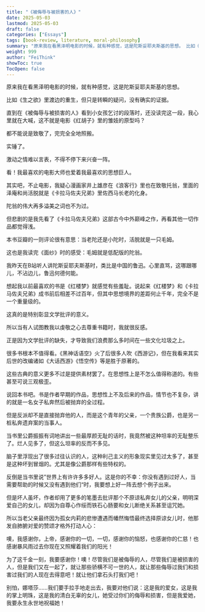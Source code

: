 ```yaml
---
title: "《被侮辱与被损害的人》"
date: 2025-05-03
lastmod: 2025-05-03
draft: false
categories: ["Essays"]
tags: [book-review, literature, moral-philosophy]
summary: "原来我在看黑泽明电影的时候，就有种感觉，这是陀斯妥耶夫斯基的思想。 比如《生之欲》里渡边的重生，但只是转瞬的疑问，没有确实的证据。..."
weight: 999
author: "FeiThink"
showToc: true
TocOpen: false
---
```




原来我在看黑泽明电影的时候，就有种感觉，这是陀斯妥耶夫斯基的思想。

比如《生之欲》里渡边的重生，但只是转瞬的疑问，没有确实的证据。

直到在《被侮辱与被损害的人》看到小女孩乞讨的段落时，还没读完这一段，我心里就在大喊，这不就是电影《红胡子》里的雏妓的原型吗？

都不能说是致敬了，完完全全地照搬。

实锤了。

激动之情难以言表，不得不停下来兴奋一阵。

看！我最喜欢的电影大师也爱着我最喜欢的思想巨人。

其实吧，不止电影，我疑心漫画家井上雄彦在《浪客行》里也在致敬托翁，里面的泽庵和尚活脱就是《卡拉马佐夫兄弟》里佐西马长老的化身。

陀翁的伟大再多溢美之词也不为过。

但悲剧的是我先看了《卡拉马佐夫兄弟》这部古今中外巅峰之作，再看其他一切作品都觉得浅。

本书豆瓣的一则评论很有意思：当老陀还是小陀时，活脱就是一只毛姆。

这也是我读完《面纱》时的感受：毛姆就是低配版的陀翁。

我昨天在B站听人讲陀斯妥耶夫斯基时，类比是中国的鲁迅。心里直骂，这哪跟哪儿，不沾边儿，鲁迅何德何能。

想起我以前最喜欢的书是《红楼梦》就感觉有些羞耻。说起来《红楼梦》和《卡拉马佐夫兄弟》成书前后相差不过百年，但其中思想境界的差距何止千年，完全不是一个重量级的。

这真的是特别彰显文学批评的意义。

所以当有人试图教我以虔敬之心去尊重书籍时，我就很反感。

正是因为文学批评的缺失，才导致我们浪费那么多时间在一些文化垃圾之上。

很多书根本不值得看。《黑神话语空》火了后很多人吹《西游记》，但在我看来其实后世的改编诸如《大话西游》《悟空传》等是胜于原著的。

这些古典的意义更多不过是提供素材罢了。在思想性上是不怎么值得称道的。有些甚至可说三观极歪。

说回本书吧。书是作者早期的作品，思想性上不及后来的作品，情节也不复杂，讲的就是一名女子私奔然后被抛弃的全过程。

但是反派却不是直接抛弃他的人，而是这个青年的父亲，一个贵族公爵，也是另一桩私奔遗弃案的当事人。

当书里公爵振振有词地讲出一些最厚颜无耻的话时，我竟然被这种坦率的无耻整乐了。烂人见多了，但这么坦率的反而不多见。

脑子里浮现出了很多过往认识的人，这种利己主义的形象现实里见过太多了，甚至是这种坏到冒烟的。尤其是像公爵那样有些特权的。

反倒是当书里说”世界上有许许多多好人。这是你的不幸：你没有遇到过好人，当需要帮助的时候又没有遇到他们“时，我要想上好一阵去想个例子出来。

但是坏人虽坏，作者却用了更多的笔墨去批评那个不原谅私奔女儿的父亲，明明深爱自己的女儿，却因为自尊心作绥而铁石心肠要和女儿断绝关系甚至诅咒她。

所以当老父亲最终因为孤女内莉的悲惨遭遇而幡然悔悟最终选择原谅女儿时，他那发自肺腑对爱的赞颂才格外打动人心：

噢，我感谢你，上帝，感谢你的一切，一切，感谢你的恼怒，也感谢你的仁慈！也感谢暴风雨过去你现在又照耀着我们的阳光！

为了这千金一刻，我要感谢你！噢！尽管我们是被侮辱的人，尽管我们是被损害的人，但是我们又在一起了，就让那些骄横不可一世的人，就让那些侮辱过我们和损害过我们的人现在去得意吧！就让他们拿石头打我们吧！

别怕，娜塔莎……我们要手拉手地走出去，我要对他们说：这是我的爱女，这是我的掌上明珠，这是我的清白无辜的女儿，她受过你们的侮辱和损害，但是我爱她，我要永生永世地祝福她！
